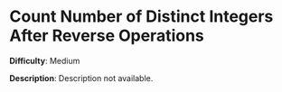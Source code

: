 # Count Number of Distinct Integers After Reverse Operations

**Difficulty**: Medium

**Description**: Description not available.
